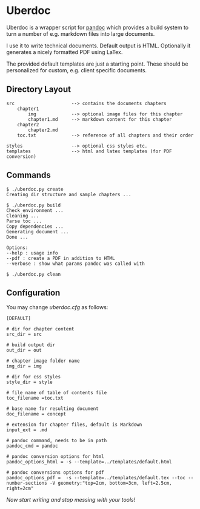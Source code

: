 # Uberdoc

Uberdoc is a wrapper script for [pandoc](http://johnmacfarlane.net/pandoc/) which provides a build system to turn a number of e.g. markdown files into large documents.

I use it to write technical documents. Default output is HTML. Optionally it generates a nicely formatted PDF using LaTex.

The provided default templates are just a starting point. These should be personalized for custom, e.g. client specific documents.

## Directory Layout

    src                     --> contains the documents chapters
        chapter1
            img             --> optional image files for this chapter
            chapter1.md     --> markdown content for this chapter
        chapter2
            chapter2.md
        toc.txt             --> reference of all chapters and their order

    styles                  --> optional css styles etc.
    templates               --> html and latex templates (for PDF conversion)

## Commands

    $ ./uberdoc.py create
    Creating dir structure and sample chapters ...

    $ ./uberdoc.py build
    Check environment ...
    Cleaning ...
    Parse toc ...
    Copy dependencies ...
    Generating document ...
    Done ...

    Options:
    --help : usage info
    --pdf : create a PDF in addition to HTML
    --verbose : show what params pandoc was called with
    
    $ ./uberdoc.py clean

## Configuration

You may change *uberdoc.cfg* as follows:

    [DEFAULT]

    # dir for chapter content
    src_dir = src 

    # build output dir
    out_dir = out

    # chapter image folder name
    img_dir = img

    # dir for css styles
    style_dir = style

    # file name of table of contents file
    toc_filename =toc.txt

    # base name for resulting document
    doc_filename = concept

    # extension for chapter files, default is Markdown
    input_ext = .md

    # pandoc command, needs to be in path
    pandoc_cmd = pandoc

    # pandoc conversion options for html
    pandoc_options_html = -s --template=../templates/default.html

    # pandoc conversions options for pdf
    pandoc_options_pdf =  -s --template=../templates/default.tex --toc --number-sections -V geometry:"top=2cm, bottom=3cm, left=2.5cm, right=2cm"

*Now start writing and stop messing with your tools!*
